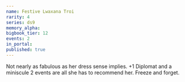 ```yaml
---
name: Festive Lwaxana Troi
rarity: 4
series: ds9
memory_alpha:
bigbook_tier: 12
events: 2
in_portal:
published: true
---
```


Not nearly as fabulous as her dress sense implies. +1 Diplomat and a miniscule 2 events are all she has to recommend her. Freeze and forget.
